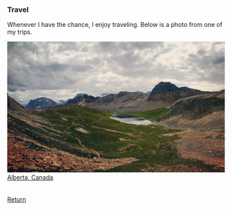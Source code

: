 ---
---
### Travel
Whenever I have the chance, I enjoy traveling. Below is a photo from one of my trips. 

![Lake Helen](/pics/IMG_6896.JPG)
[Alberta, Canada](https://goo.gl/maps/NBE9uhN3whaPzVR17)
<br />
<br />
<br />
[Return](/main/)
